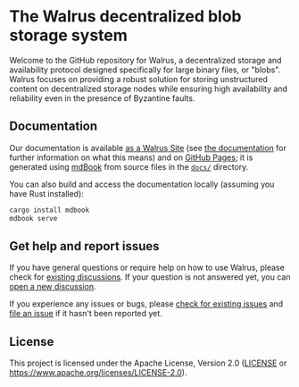 # The Walrus decentralized blob storage system

Welcome to the GitHub repository for Walrus, a decentralized storage and availability protocol
designed specifically for large binary files, or "blobs". Walrus focuses on providing a robust
solution for storing unstructured content on decentralized storage nodes while ensuring high
availability and reliability even in the presence of Byzantine faults.

## Documentation

Our documentation is available [as a Walrus Site](https://docs.walrus.site) (see [the
documentation](https://docs.walrus.site/walrus-sites/intro.html) for further information on what
this means) and on [GitHub Pages](https://mystenlabs.github.io/walrus-docs); it is generated using
[mdBook](https://rust-lang.github.io/mdBook/) from source files in the [`docs/`](./docs/) directory.

You can also build and access the documentation locally (assuming you have Rust installed):

```sh
cargo install mdbook
mdbook serve
```

## Get help and report issues

If you have general questions or require help on how to use Walrus, please check for [existing
discussions](https://github.com/MystenLabs/walrus-docs/discussions). If your question is not
answered yet, you can [open a new
discussion](https://github.com/MystenLabs/walrus-docs/discussions/new?category=q-a).

If you experience any issues or bugs, please [check for existing
issues](https://github.com/MystenLabs/walrus-docs/issues) and [file an
issue](https://github.com/MystenLabs/walrus-docs/issues/new) if it hasn't been reported yet.

## License

This project is licensed under the Apache License, Version 2.0 ([LICENSE](LICENSE) or
<https://www.apache.org/licenses/LICENSE-2.0>).
